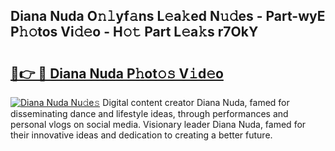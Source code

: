 ## Diana Nuda O𝚗𝚕yf𝚊ns L𝚎a𝚔ed N𝚞𝚍es - Part-wyE P𝚑𝚘tos Vi𝚍𝚎o - H𝚘𝚝 Part L𝚎a𝚔s r7OkY

# <h2><a href="http://kfb015i.oniu.top/?m=Diana+Nuda">🔗👉 🔴 Diana Nuda P𝚑ot𝚘𝚜 V𝚒d𝚎o</a></h2>

[![Diana Nuda Nu𝚍e𝚜](https://i.imgur.com/0qMVB7G.gif)](http://kfb015i.oniu.top/?m=Diana+Nuda)
Digital content creator Diana Nuda, famed for disseminating dance and lifestyle ideas, through performances and personal vlogs on social media. Visionary leader Diana Nuda, famed for their innovative ideas and dedication to creating a better future.  

